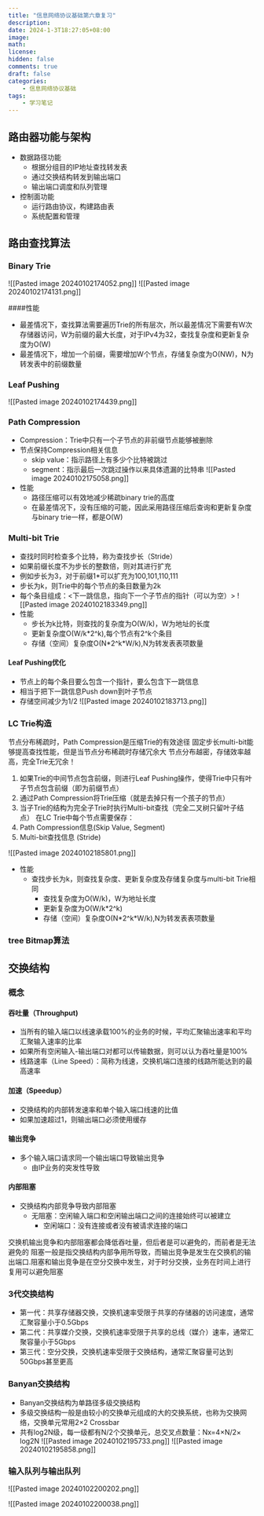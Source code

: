 ```yaml
---
title: "信息网络协议基础第六章复习"
description: 
date: 2024-1-3T18:27:05+08:00
image: 
math: 
license: 
hidden: false
comments: true
draft: false
categories:
    - 信息网络协议基础
tags:
    - 学习笔记
---
```



## 路由器功能与架构
- 数据路径功能
	- 根据分组目的IP地址查找转发表
	- 通过交换结构转发到输出端口
	- 输出端口调度和队列管理
- 控制面功能
	- 运行路由协议，构建路由表
	- 系统配置和管理


## 路由查找算法

### Binary Trie
![[Pasted image 20240102174052.png]]
![[Pasted image 20240102174131.png]]

####性能
- 最差情况下，查找算法需要遍历Trie的所有层次，所以最差情况下需要有W次存储器访问，W为前缀的最大长度，对于IPv4为32，查找复杂度和更新复杂度为O(W)
- 最差情况下，增加一个前缀，需要增加W个节点，存储复杂度为O(NW)，N为转发表中的前缀数量


### Leaf Pushing
![[Pasted image 20240102174439.png]]

### Path Compression
- Compression：Trie中只有一个子节点的非前缀节点能够被删除
- 节点保持Compression相关信息
	- skip value：指示路径上有多少个比特被跳过
	- segment：指示最后一次跳过操作以来具体遗漏的比特串
![[Pasted image 20240102175058.png]]
- 性能
	- 路径压缩可以有效地减少稀疏binary trie的高度
	- 在最差情况下，没有压缩的可能，因此采用路径压缩后查询和更新复杂度与binary trie一样，都是O(W)

### Multi-bit Trie
- 查找时同时检查多个比特，称为查找步长（Stride）
- 如果前缀长度不为步长的整数倍，则对其进行扩充
- 例如步长为3，对于前缀1\*可以扩充为100,101,110,111
- 步长为k，则Trie中的每个节点的条目数量为2k
- 每个条目组成：<下一跳信息，指向下一个子节点的指针（可以为空）>
![[Pasted image 20240102183349.png]]
- 性能
	- 步长为k比特，则查找的复杂度为O(W/k)，W为地址的长度
	- 更新复杂度O(W/k\*2^k),每个节点有2^k个条目
	- 存储（空间）复杂度O(N\*2^k\*W/k),N为转发表表项数量
#### Leaf Pushing优化
- 节点上的每个条目要么包含一个指针，要么包含下一跳信息
- 相当于把下一跳信息Push down到叶子节点
- 存储空间减少为1/2
![[Pasted image 20240102183713.png]]



### LC Trie构造
节点分布稀疏时，Path Compression是压缩Trie的有效途径
固定步长multi-bit能够提高查找性能，但是当节点分布稀疏时存储冗余大  节点分布越密，存储效率越高，完全Trie无冗余！
1. 如果Trie的中间节点包含前缀，则进行Leaf Pushing操作，使得Trie中只有叶子节点包含前缀（即为前缀节点）
2. 通过Path Compression将Trie压缩（就是去掉只有一个孩子的节点）
3. 当子Trie的结构为完全子Trie时执行Multi-bit查找（完全二叉树只留叶子结点）
在LC Trie中每个节点需要保存：
1. Path Compression信息(Skip Value, Segment)
2. Multi-bit查找信息 (Stride)

![[Pasted image 20240102185801.png]]


- 性能
	- 查找步长为k，则查找复杂度、更新复杂度及存储复杂度与multi-bit Trie相同
		- 查找复杂度为O(W/k)，W为地址长度
		- 更新复杂度为O(W/k\*2^k)
		- 存储（空间）复杂度O(N\*2^k\*W/k),N为转发表表项数量

### tree Bitmap算法




## 交换结构

### 概念

#### 吞吐量（Throughput)
- 当所有的输入端口以线速承载100%的业务的时候，平均汇聚输出速率和平均汇聚输入速率的比率
- 如果所有空闲输入-输出端口对都可以传输数据，则可以认为吞吐量是100%
- 线路速率（Line Speed）：简称为线速，交换机端口连接的线路所能达到的最高速率
#### 加速（Speedup）
- 交换结构的内部转发速率和单个输入端口线速的比值
- 如果加速超过1，则输出端口必须使用缓存

#### 输出竞争
- 多个输入端口请求同一个输出端口导致输出竞争
	- 由IP业务的突发性导致
#### 内部阻塞
- 交换结构内部竞争导致内部阻塞
	- 无阻塞：空闲输入端口和空闲输出端口之间的连接始终可以被建立
		- 空闲端口：没有连接或者没有被请求连接的端口

交换机输出竞争和内部阻塞都会降低吞吐量，但后者是可以避免的，而前者是无法避免的
阻塞一般是指交换结构内部争用所导致，而输出竞争是发生在交换机的输出端口.阻塞和输出竞争是在空分交换中发生，对于时分交换，业务在时间上进行复用可以避免阻塞


### 3代交换结构
- 第一代：共享存储器交换，交换机速率受限于共享的存储器的访问速度，通常汇聚容量小于0.5Gbps
- 第二代：共享媒介交换，交换机速率受限于共享的总线（媒介）速率，通常汇聚容量小于5Gbps
- 第三代：空分交换，交换机速率受限于交换结构，通常汇聚容量可达到50Gbps甚至更高




### Banyan交换结构
- Banyan交换结构为单路径多级交换结构
- 多级交换结构一般是由较小的交换单元组成的大的交换系统，也称为交换网络，交换单元常用2×2 Crossbar
- 共有log2N级，每一级都有N/2个交换单元，总交叉点数量：Nx=4×N/2× log2N
![[Pasted image 20240102195733.png]]
![[Pasted image 20240102195858.png]]

### 输入队列与输出队列
![[Pasted image 20240102200202.png]]

![[Pasted image 20240102200038.png]]